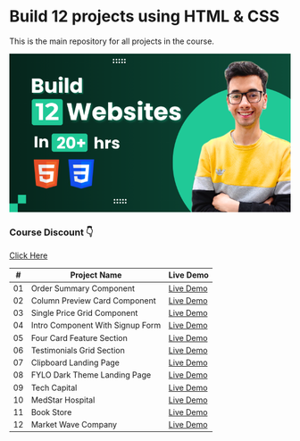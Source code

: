 # Build 12 projects using HTML & CSS

This is the main repository for all projects in the course.

![Desgin Preview for Course](./design/course-img.png)

### Course Discount 👇

[Click Here](https://www.udemy.com/course/draft/5280624/?referralCode=F26190C15C0CDE918CF8)

|  #  | Project Name                     | Live Demo                                                                          |
| :-: | -------------------------------- | ---------------------------------------------------------------------------------- |
| 01  | Order Summary Component          | [Live Demo](https://mohamedelkashef15.github.io/Order-Summary-Component/)          |
| 02  | Column Preview Card Component    | [Live Demo](https://mohamedelkashef15.github.io/3-column-preview-card/)            |
| 03  | Single Price Grid Component      | [Live Demo](https://mohamedelkashef15.github.io/single-price-grid-component/)      |
| 04  | Intro Component With Signup Form | [Live Demo](https://mohamedelkashef15.github.io/intro-component-with-signup-form/) |
| 05  | Four Card Feature Section        | [Live Demo](https://mohamedelkashef15.github.io/four-card-feature-section/)        |
| 06  | Testimonials Grid Section        | [Live Demo](https://mohamedelkashef15.github.io/Testimonials-grid-section/)        |
| 07  | Clipboard Landing Page           | [Live Demo](https://mohamedelkashef15.github.io/Clipbord-Landing-page/)            |
| 08  | FYLO Dark Theme Landing Page     | [Live Demo](https://mohamedelkashef15.github.io/fylo-dark-theme-landing-page/)     |
| 09  | Tech Capital                     | [Live Demo](https://mohamedelkashef15.github.io/Tech-Capital/)                     |
| 10  | MedStar Hospital                 | [Live Demo](https://mohamedelkashef15.github.io/MedStar-Hospital/)                 |
| 11  | Book Store                       | [Live Demo](https://mohamedelkashef15.github.io/Book-Store/)                       |
| 12  | Market Wave Company              | [Live Demo](https://marketwave.mohamedelkashef.com/)                               |
